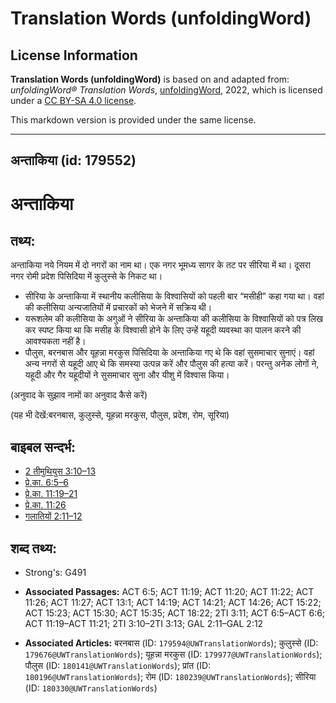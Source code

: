 # Translation Words (unfoldingWord)

## License Information

**Translation Words (unfoldingWord)** is based on and adapted from: _unfoldingWord® Translation Words_, [unfoldingWord](https://unfoldingword.org/utw), 2022, which is licensed under a [CC BY-SA 4.0 license](https://creativecommons.org/licenses/by-sa/4.0/legalcode.en).

This markdown version is provided under the same license.



--------------------------------

## अन्ताकिया (id: 179552)

अन्ताकिया
=========

तथ्य:
-----

अन्ताकिया नये नियम में दो नगरों का नाम था। एक नगर भूमध्य सागर के तट पर सीरिया में था। दूसरा नगर रोमी प्रदेश पिसिदिया में कुलुस्से के निकट था।

* सीरिया के अन्ताकिया में स्थानीय कलीसिया के विश्वासियों को पहली बार “मसीही” कहा गया था। वहां की कलीसिया अन्यजातियों में प्रचारकों को भेजने में सक्रिय थी।
* यरूशलेम की कलीसिया के अगुओं ने सीरिया के अन्ताकिया की कलीसिया के विश्वासियों को पत्र लिख कर स्पष्ट किया था कि मसीह के विश्वासी होने के लिए उन्हें यहूदी व्यवस्था का पालन करने की आवश्यकता नहीं है।
* पौलुस, बरनबास और यूहन्ना मरकुस पिसिदिया के अन्ताकिया गए थे कि वहां सुसमाचार सुनाएं। वहां अन्य नगरों से यहूदी आए थे कि समस्या उत्पन्न करें और पौलुस की हत्या करें। परन्तु अनेक लोगों ने, यहूदी और गैर यहूदीयों ने सुसमाचार सुना और यीशु में विश्वास किया।

(अनुवाद के सुझाव नामों का अनुवाद कैसे करें)

(यह भी देखें:बरनबास, कुलुस्से, यूहन्ना मरकुस, पौलुस, प्रदेश, रोम, सूरिया)

बाइबल सन्दर्भ:
--------------

* [2 तीमुथियुस 3:10–13](https://ref.ly/2Tim0:0)
* [प्रे.का. 6:5–6](https://ref.ly/Acts6:5-Acts6:6)
* [प्रे.का. 11:19–21](https://ref.ly/Acts11:19-Acts11:21)
* [प्रे.का. 11:26](https://ref.ly/Acts11:26)
* [गलातियों 2:11–12](https://ref.ly/Gal2:11-Gal2:12)

शब्द तथ्य:
----------

* Strong's: G491

* **Associated Passages:** ACT 6:5; ACT 11:19; ACT 11:20; ACT 11:22; ACT 11:26; ACT 11:27; ACT 13:1; ACT 14:19; ACT 14:21; ACT 14:26; ACT 15:22; ACT 15:23; ACT 15:30; ACT 15:35; ACT 18:22; 2TI 3:11; ACT 6:5–ACT 6:6; ACT 11:19–ACT 11:21; 2TI 3:10–2TI 3:13; GAL 2:11–GAL 2:12
* **Associated Articles:** बरनबास (ID: `179594@UWTranslationWords`); कुलुस्से (ID: `179676@UWTranslationWords`); यूहन्ना मरकुस (ID: `179977@UWTranslationWords`); पौलुस (ID: `180141@UWTranslationWords`); प्रांत (ID: `180196@UWTranslationWords`); रोम (ID: `180239@UWTranslationWords`); सीरिया (ID: `180330@UWTranslationWords`)


